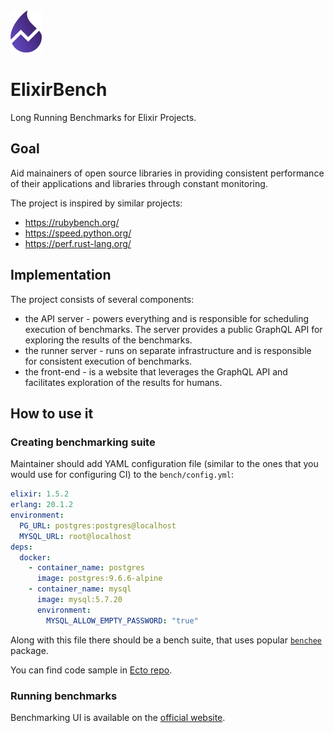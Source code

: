 <img src="./web/public/images/logo.png" height="68" />

# ElixirBench

Long Running Benchmarks for Elixir Projects.

## Goal

Aid mainainers of open source libraries in providing consistent performance of their
applications and libraries through constant monitoring.

The project is inspired by similar projects:
  * https://rubybench.org/
  * https://speed.python.org/
  * https://perf.rust-lang.org/

## Implementation

The project consists of several components:

* the API server - powers everything and is responsible for scheduling execution of
  benchmarks. The server provides a public GraphQL API for exploring the results of the
  benchmarks.
* the runner server - runs on separate infrastructure and is responsible for consistent
  execution of benchmarks.
* the front-end - is a website that leverages the GraphQL API and facilitates exploration
  of the results for humans.

## How to use it

### Creating benchmarking suite

Maintainer should add YAML configuration file (similar to the ones that you would use for
configuring CI) to the `bench/config.yml`:

```yaml
elixir: 1.5.2
erlang: 20.1.2
environment:
  PG_URL: postgres:postgres@localhost
  MYSQL_URL: root@localhost
deps:
  docker:
    - container_name: postgres
      image: postgres:9.6.6-alpine
    - container_name: mysql
      image: mysql:5.7.20
      environment:
        MYSQL_ALLOW_EMPTY_PASSWORD: "true"
```

Along with this file there should be a bench suite, that uses
popular [`benchee`](https://github.com/PragTob/benchee) package.

You can find code sample in [Ecto repo](https://github.com/elixir-ecto/ecto/tree/mm/benches).

### Running benchmarks

Benchmarking UI is available on the [official website](http://www.elixirbench.org/).
